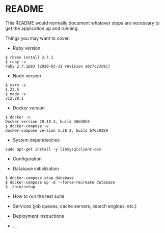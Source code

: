 # README

This README would normally document whatever steps are necessary to get the
application up and running.

Things you may want to cover:

* Ruby version
```
$ rbenv install 2.7.1
$ ruby -v
ruby 2.7.1p83 (2020-03-31 revision a0c7c23c9c)
```

* Node version
```
$ yarn -v
1.22.5
$ node -v
v12.20.1
```

* Docker version
```
$ docker -v
Docker version 20.10.3, build 48d30b5
$ docker-compose -v
docker-compose version 1.28.2, build 67630359
```

* System dependencies
```
sudo apt-get install -y libmysqlclient-dev
```

* Configuration

* Database initialization
```
$ docker-compose stop database
$ docker-compose up -d --force-recreate database
$ ./bin/setup
```

* How to run the test suite

* Services (job queues, cache servers, search engines, etc.)

* Deployment instructions

* ...
